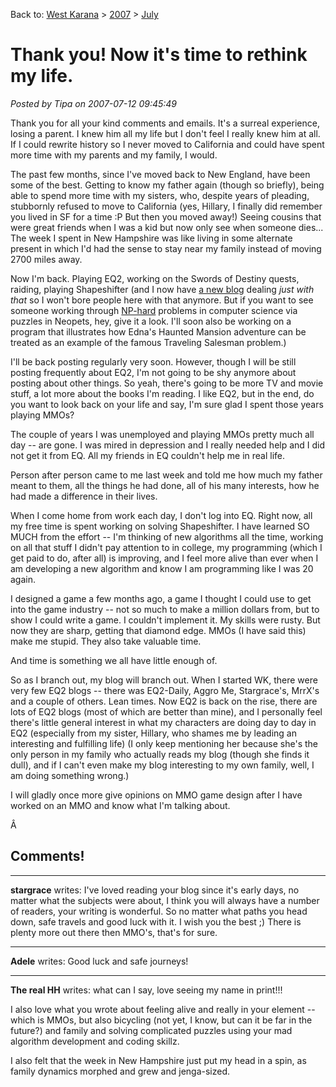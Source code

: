 Back to: [West Karana](/posts/westkarana.md) > [2007](/posts/2007/westkarana.md) > [July](./westkarana.md)
# Thank you! Now it's time to rethink my life.

*Posted by Tipa on 2007-07-12 09:45:49*

Thank you for all your kind comments and emails. It's a surreal experience, losing a parent. I knew him all my life but I don't feel I really knew him at all. If I could rewrite history so I never moved to California and could have spent more time with my parents and my family, I would.

The past few months, since I've moved back to New England, have been some of the best. Getting to know my father again (though so briefly), being able to spend more time with my sisters, who, despite years of pleading, stubbornly refused to move to California (yes, Hillary, I finally did remember you lived in SF for a time :P But then you moved away!) Seeing cousins that were great friends when I was a kid but now only see when someone dies... The week I spent in New Hampshire was like living in some alternate present in which I'd had the sense to stay near my family instead of moving 2700 miles away.

Now I'm back. Playing EQ2, working on the Swords of Destiny quests, raiding, playing Shapeshifter (and I now have [a new blog](http://shewhoshapes.wordpress.com "She Who Shapes") dealing *just with that* so I won't bore people here with that anymore. But if you want to see someone working through [NP-hard](http://en.wikipedia.org/wiki/Np-hard) problems in computer science via puzzles in Neopets, hey, give it a look. I'll soon also be working on a program that illustrates how Edna's Haunted Mansion adventure can be treated as an example of the famous Traveling Salesman problem.)

I'll be back posting regularly very soon. However, though I will be still posting frequently about EQ2, I'm not going to be shy anymore about posting about other things. So yeah, there's going to be more TV and movie stuff, a lot more about the books I'm reading. I like EQ2, but in the end, do you want to look back on your life and say, I'm sure glad I spent those years playing MMOs?

The couple of years I was unemployed and playing MMOs pretty much all day -- are gone. I was mired in depression and I really needed help and I did not get it from EQ. All my friends in EQ couldn't help me in real life.

Person after person came to me last week and told me how much my father meant to them, all the things he had done, all of his many interests, how he had made a difference in their lives.

When I come home from work each day, I don't log into EQ. Right now, all my free time is spent working on solving Shapeshifter. I have learned SO MUCH from the effort -- I'm thinking of new algorithms all the time, working on all that stuff I didn't pay attention to in college, my programming (which I get paid to do, after all) is improving, and I feel more alive than ever when I am developing a new algorithm and know I am programming like I was 20 again.

I designed a game a few months ago, a game I thought I could use to get into the game industry -- not so much to make a million dollars from, but to show I could write a game. I couldn't implement it. My skills were rusty. But now they are sharp, getting that diamond edge. MMOs (I have said this) make me stupid. They also take valuable time.

And time is something we all have little enough of.

So as I branch out, my blog will branch out. When I started WK, there were very few EQ2 blogs -- there was EQ2-Daily, Aggro Me, Stargrace's, MrrX's and a couple of others. Lean times. Now EQ2 is back on the rise, there are lots of EQ2 blogs (most of which are better than mine), and I personally feel there's little general interest in what my characters are doing day to day in EQ2 (especially from my sister, Hillary, who shames me by leading an interesting and fulfilling life) (I only keep mentioning her because she's the only person in my family who actually reads my blog (though she finds it dull), and if I can't even make my blog interesting to my own family, well, I am doing something wrong.)

I will gladly once more give opinions on MMO game design after I have worked on an MMO and know what I'm talking about.

Â 
## Comments!

---

**stargrace** writes: I've loved reading your blog since it's early days, no matter what the subjects were about, I think you will always have a number of readers, your writing is wonderful. So no matter what paths you head down, safe travels and good luck with it. I wish you the best ;) There is plenty more out there then MMO's, that's for sure.

---

**Adele** writes: Good luck and safe journeys!

---

**The real HH** writes: what can I say, love seeing my name in print!!!

I also love what you wrote about feeling alive and really in your element -- which is MMOs, but also bicycling (not yet, I know, but can it be far in the future?) and family and solving complicated puzzles using your mad algorithm development and coding skillz. 

I also felt that the week in New Hampshire just put my head in a spin, as family dynamics morphed and grew and jenga-sized.

